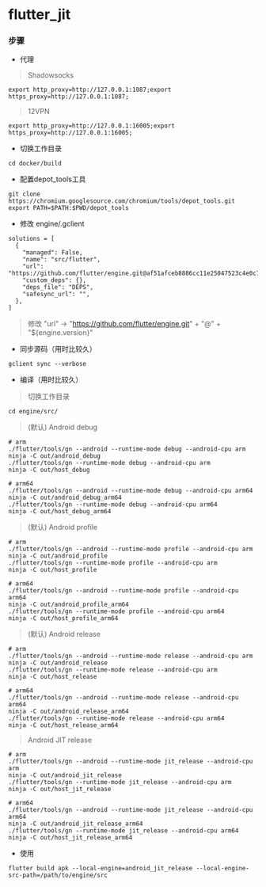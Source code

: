 # flutter_jit

### 步骤

* 代理

> Shadowsocks

```shell script
export http_proxy=http://127.0.0.1:1087;export https_proxy=http://127.0.0.1:1087;
```

> 12VPN

```shell script
export http_proxy=http://127.0.0.1:16005;export https_proxy=http://127.0.0.1:16005;
```

* 切换工作目录

```shell script
cd docker/build
```

* 配置depot_tools工具

```shell script
git clone https://chromium.googlesource.com/chromium/tools/depot_tools.git
export PATH=$PATH:$PWD/depot_tools
```

* 修改 engine/.gclient

```text
solutions = [
  {
    "managed": False,
    "name": "src/flutter",
    "url": "https://github.com/flutter/engine.git@af51afceb8886cc11e25047523c4e0c7e1f5d408",
    "custom_deps": {},
    "deps_file": "DEPS",
    "safesync_url": "",
  },
]
```

> 修改 "url" -> "https://github.com/flutter/engine.git" + "@" + "${engine.version}"

* 同步源码（用时比较久）

```shell script
gclient sync --verbose
```

* 编译（用时比较久）

> 切换工作目录

```shell script
cd engine/src/
```

> (默认) Android debug

```shell script
# arm
./flutter/tools/gn --android --runtime-mode debug --android-cpu arm
ninja -C out/android_debug
./flutter/tools/gn --runtime-mode debug --android-cpu arm
ninja -C out/host_debug

# arm64
./flutter/tools/gn --android --runtime-mode debug --android-cpu arm64
ninja -C out/android_debug_arm64
./flutter/tools/gn --runtime-mode debug --android-cpu arm64
ninja -C out/host_debug_arm64
```


> (默认) Android profile

```shell script
# arm
./flutter/tools/gn --android --runtime-mode profile --android-cpu arm
ninja -C out/android_profile
./flutter/tools/gn --runtime-mode profile --android-cpu arm
ninja -C out/host_profile

# arm64
./flutter/tools/gn --android --runtime-mode profile --android-cpu arm64
ninja -C out/android_profile_arm64
./flutter/tools/gn --runtime-mode profile --android-cpu arm64
ninja -C out/host_profile_arm64
```

> (默认) Android release

```shell script
# arm
./flutter/tools/gn --android --runtime-mode release --android-cpu arm
ninja -C out/android_release
./flutter/tools/gn --runtime-mode release --android-cpu arm
ninja -C out/host_release

# arm64
./flutter/tools/gn --android --runtime-mode release --android-cpu arm64
ninja -C out/android_release_arm64
./flutter/tools/gn --runtime-mode release --android-cpu arm64
ninja -C out/host_release_arm64
```

> Android JIT release

```shell script
# arm
./flutter/tools/gn --android --runtime-mode jit_release --android-cpu arm
ninja -C out/android_jit_release
./flutter/tools/gn --runtime-mode jit_release --android-cpu arm
ninja -C out/host_jit_release

# arm64
./flutter/tools/gn --android --runtime-mode jit_release --android-cpu arm64
ninja -C out/android_jit_release_arm64
./flutter/tools/gn --runtime-mode jit_release --android-cpu arm64
ninja -C out/host_jit_release_arm64
```

* 使用

```shell script
flutter build apk --local-engine=android_jit_release --local-engine-src-path=/path/to/engine/src
```
